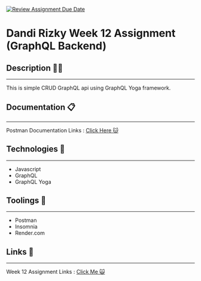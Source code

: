 [![Review Assignment Due Date](https://classroom.github.com/assets/deadline-readme-button-24ddc0f5d75046c5622901739e7c5dd533143b0c8e959d652212380cedb1ea36.svg)](https://classroom.github.com/a/I45palx4)

# Dandi Rizky Week 12 Assignment (GraphQL Backend)

## Description ✍🏻

---

This is simple CRUD GraphQL api using GraphQL Yoga framework.

## Documentation 📋

---

Postman Documentation Links : [Click Here 🐱]()

## Technologies 🚀

---

- Javascript
- GraphQL
- GraphQL Yoga

## Toolings 🔨

---

- Postman
- Insomnia
- Render.com

## Links 🔗

---

Week 12 Assignment Links : [Click Me 🙀]()
